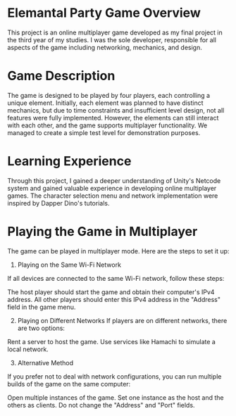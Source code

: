 # Elemantal Party Game Overview

This project is an online multiplayer game developed as my final project in the third year of my studies. I was the sole developer, responsible for all aspects of the game including networking, mechanics, and design.


# Game Description

The game is designed to be played by four players, each controlling a unique element. Initially, each element was planned to have distinct mechanics, but due to time constraints and insufficient level design, not all features were fully implemented. However, the elements can still interact with each other, and the game supports multiplayer functionality. We managed to create a simple test level for demonstration purposes.


# Learning Experience

Through this project, I gained a deeper understanding of Unity's Netcode system and gained valuable experience in developing online multiplayer games. The character selection menu and network implementation were inspired by Dapper Dino's tutorials.


 # Playing the Game in Multiplayer

The game can be played in multiplayer mode. Here are the steps to set it up:

1. Playing on the Same Wi-Fi Network

If all devices are connected to the same Wi-Fi network, follow these steps:

The host player should start the game and obtain their computer's IPv4 address.
All other players should enter this IPv4 address in the "Address" field in the game menu.

2. Playing on Different Networks
If players are on different networks, there are two options:

Rent a server to host the game.
Use services like Hamachi to simulate a local network.

3. Alternative Method

If you prefer not to deal with network configurations, you can run multiple builds of the game on the same computer:

Open multiple instances of the game.
Set one instance as the host and the others as clients.
Do not change the "Address" and "Port" fields.
